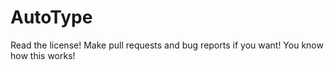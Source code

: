 # AutoType
Read the license!  Make pull requests and bug reports if you want!  You know how this works!
